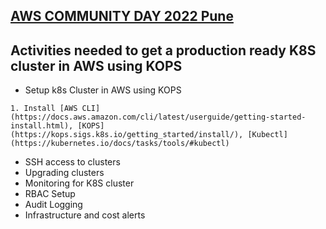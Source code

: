 ## [AWS COMMUNITY DAY 2022 Pune](https://acdpune.in/)

## Activities needed to get a production ready K8S cluster in AWS using KOPS


- Setup k8s Cluster in AWS using KOPS
```
1. Install [AWS CLI](https://docs.aws.amazon.com/cli/latest/userguide/getting-started-install.html), [KOPS](https://kops.sigs.k8s.io/getting_started/install/), [Kubectl](https://kubernetes.io/docs/tasks/tools/#kubectl) 

```
- SSH access to clusters
- Upgrading clusters
- Monitoring for K8S cluster
- RBAC Setup
- Audit Logging
- Infrastructure and cost alerts



